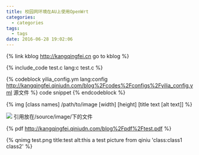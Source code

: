 ```yaml
---
title: 校园网环境在AU上使用OpenWrt
categories:
  - categories
tags:
  - tags
date: 2016-06-28 19:02:06
---
```



{% link kblog http://kangqingfei.cn go to kblog %}

{% include_code test.c lang:c test.c %}

{% codeblock yilia_config.ym lang:config http://kangqingfei.qiniudn.com/blog%2Fcodes%2Fconfigs%2Fyilia_config.yml 源文件 %}
code snippet
{% endcodeblock %}

{% img [class names] /path/to/image [width] [height] [title text [alt text]] %}

![](/images/image.jpg)  引用放在/source/image/下的文件

{% pdf http://kangqingfei.qiniudn.com/blog%2Fpdf%2Ftest.pdf %}


{% qnimg test.png title:test alt:this a test picture from qiniu 'class:class1 class2' %}
